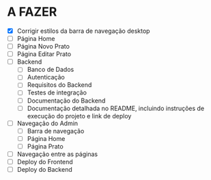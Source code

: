 # A FAZER 

- [x] Corrigir estilos da barra de navegação desktop 
- [ ] Página Home
- [ ] Página Novo Prato
- [ ] Página Editar Prato
- [ ] Backend
  - [ ] Banco de Dados
  - [ ] Autenticação
  - [ ] Requisitos do Backend
  - [ ] Testes de integração
  - [ ] Documentação do Backend
  - [ ] Documentação detalhada no README, incluindo instruções de execução do projeto e link de deploy
- [ ] Navegação do Admin 
  - [ ] Barra de navegação
  - [ ] Página Home
  - [ ] Página Prato
- [ ] Navegação entre as páginas
- [ ] Deploy do Frontend
- [ ] Deploy do Backend